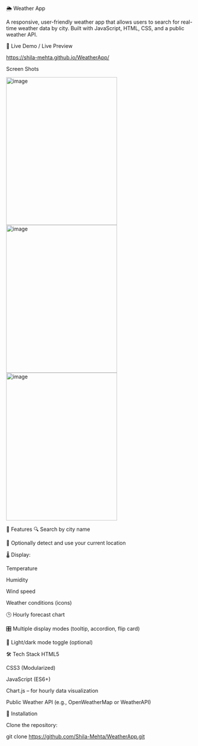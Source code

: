 🌦️ Weather App

A responsive, user-friendly weather app that allows users to search for real-time weather data by city. Built with JavaScript, HTML, CSS, and a public weather API.

📸  Live Demo / Live Preview

  https://shila-mehta.github.io/WeatherApp/


  Screen Shots

<img width="300" height="400" alt="image" src="https://github.com/user-attachments/assets/42234ebc-a264-4c18-9869-6e38fa7ee36a" />
<img width="300" height="400" alt="image" src="https://github.com/user-attachments/assets/603a1d92-71e4-4025-8755-682d1b5fb7f6" />
<img width="300" height="400" alt="image" src="https://github.com/user-attachments/assets/0c0e351b-7d5d-489f-b8e1-ba4090850823" />





🧩 Features
🔍 Search by city name

📍 Optionally detect and use your current location

🌡️ Display:

Temperature

Humidity

Wind speed

Weather conditions (icons)

🕒 Hourly forecast chart

🎛️ Multiple display modes (tooltip, accordion, flip card)

🌙 Light/dark mode toggle (optional)

🛠️ Tech Stack
HTML5

CSS3 (Modularized)

JavaScript (ES6+)

Chart.js – for hourly data visualization

Public Weather API (e.g., OpenWeatherMap or WeatherAPI)

🔧 Installation

Clone the repository:

git clone https://github.com/Shila-Mehta/WeatherApp.git
